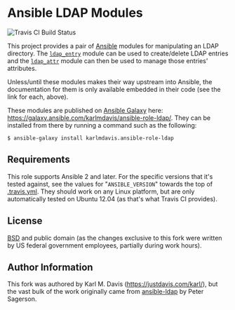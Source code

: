 # Ansible LDAP Modules

![Travis CI Build Status](https://travis-ci.org/karlmdavis/ansible-role-ldap.svg)

This project provides a pair of [Ansible](http://www.ansible.com) modules for manipulating an LDAP directory. The [`ldap_entry`](./ldap-entry) module can be used to create/delete LDAP entries and the [`ldap_attr`](./ldap_attr) module can then be used to manage those entries' attributes.

Unless/until these modules makes their way upstream into Ansible, the documentation for them is only available embedded in their code (see the link for each, above).

These modules are published on [Ansible Galaxy](https://galaxy.ansible.com) here: <https://galaxy.ansible.com/karlmdavis/ansible-role-ldap/>. They can be installed from there by running a command such as the following:

    $ ansible-galaxy install karlmdavis.ansible-role-ldap

Requirements
------------

This role supports Ansible 2 and later. For the specific versions that it's tested against, see the values for "`ANSIBLE_VERSION`" towards the top of [.travis.yml](./.travis.yml). They should work on any Linux platform, but are only automatically tested on Ubuntu 12.04 (as that's what Travis CI provides).

License
-------

[BSD](./LICENSE) and public domain (as the changes exclusive to this fork were written by US federal government employees, partially during work hours).

Author Information
------------------

This fork was authored by Karl M. Davis (https://justdavis.com/karl/), but the vast bulk of the work originally came from [ansible-ldap](https://bitbucket.org/psagers/ansible-ldap) by Peter Sagerson.

